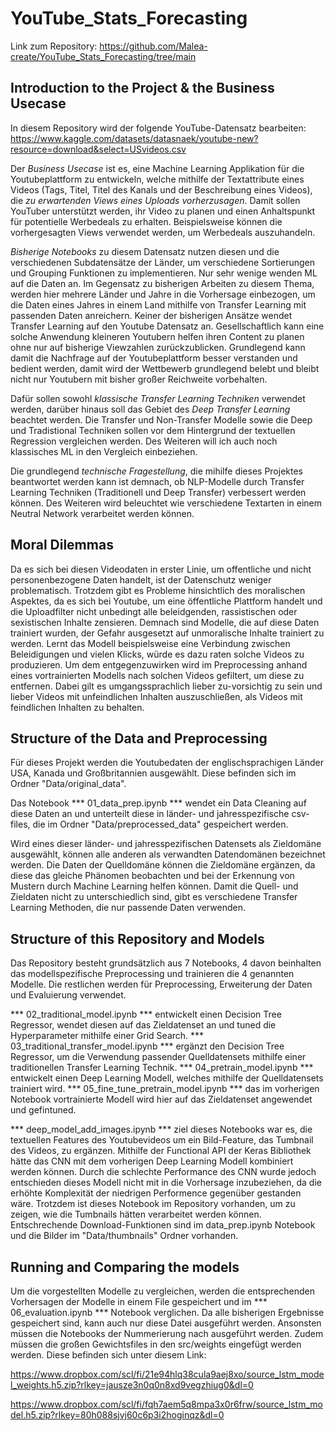 # YouTube_Stats_Forecasting

Link zum Repository: https://github.com/Malea-create/YouTube_Stats_Forecasting/tree/main

## Introduction to the Project & the Business Usecase

In diesem Repository wird der folgende YouTube-Datensatz bearbeiten: https://www.kaggle.com/datasets/datasnaek/youtube-new?resource=download&select=USvideos.csv

Der _Business Usecase_ ist es, eine Machine Learning Applikation für die Youtubeplattform zu entwickeln, welche mithilfe der Textattribute eines Videos (Tags, Titel, Titel des Kanals und der Beschreibung eines Videos), die _zu erwartenden Views eines Uploads vorherzusagen_. Damit sollen YouTuber unterstützt werden, ihr Video zu planen und einen Anhaltspunkt für potentielle Werbedeals zu erhalten. Beispielsweise können die vorhergesagten Views verwendet werden, um Werbedeals auszuhandeln. 

_Bisherige Notebooks_ zu diesem Datensatz nutzen diesen und die verschiedenen Subdatensätze der Länder, um verschiedene Sortierungen und Grouping Funktionen zu implementieren. Nur sehr wenige wenden ML auf die Daten an.
Im Gegensatz zu bisherigen Arbeiten zu diesem Thema, werden hier mehrere Länder und Jahre in die Vorhersage einbezogen, um die Daten eines Jahres in einem Land mithilfe von Transfer Learning mit passenden Daten anreichern. Keiner der bisherigen Ansätze wendet Transfer Learning auf den Youtube Datensatz an.
Gesellschaftlich kann eine solche Anwendung kleineren Youtubern helfen ihren Content zu planen ohne nur auf bisherige Viewzahlen zurückzublicken. Grundlegend kann damit die Nachfrage auf der Youtubeplattform besser verstanden und bedient werden, damit wird der Wettbewerb grundlegend belebt und bleibt nicht nur Youtubern mit bisher großer Reichweite vorbehalten.

Dafür sollen sowohl _klassische Transfer Learning Techniken_ verwendet werden, darüber hinaus soll das Gebiet des _Deep Transfer Learning_ beachtet werden. Die Transfer und Non-Transfer Modelle sowie die Deep und Tradistional Techniken sollen vor dem Hintergrund der textuellen Regression vergleichen werden. Des Weiteren will ich auch noch klassisches ML in den Vergleich einbeziehen.

Die grundlegend _technische Fragestellung_, die mihilfe dieses Projektes beantwortet werden kann ist demnach, ob NLP-Modelle durch Transfer Learning Techniken (Traditionell und Deep Transfer) verbessert werden können. Des Weiteren wird beleuchtet wie verschiedene Textarten in einem Neutral Network verarbeitet werden können.

## Moral Dilemmas

Da es sich bei diesen Videodaten in erster Linie, um offentliche und nicht personenbezogene Daten handelt, ist der Datenschutz weniger problematisch. Trotzdem gibt es Probleme hinsichtlich des moralischen Aspektes, da es sich bei Youtube, um eine öffentliche Plattform handelt und die Uploadfilter nicht unbedingt alle beleidgenden, rassistischen oder sexistischen Inhalte zensieren. Demnach sind Modelle, die auf diese Daten trainiert wurden, der Gefahr ausgesetzt auf unmoralische Inhalte trainiert zu werden. Lernt das Modell beispielsweise eine Verbindung zwischen Beleidigungen und vielen Klicks, würde es dazu raten solche Videos zu produzieren. Um dem entgegenzuwirken wird im Preprocessing anhand eines vortrainierten Modells nach solchen Videos gefiltert, um diese zu entfernen. Dabei gilt es umgangssprachlich lieber zu-vorsichtig zu sein und lieber Videos mit unfeindlichen Inhalten auszuschließen, als Videos mit feindlichen Inhalten zu behalten.

## Structure of the Data and Preprocessing

Für dieses Projekt werden die Youtubedaten der englischsprachigen Länder USA, Kanada und Großbritannien ausgewählt. Diese befinden sich im Ordner "Data/original_data".

Das Notebook *** 01_data_prep.ipynb *** wendet ein Data Cleaning auf diese Daten an und unterteilt diese in länder- und jahresspezifische csv-files, die im Ordner "Data/preprocessed_data" gespeichert werden.

Wird eines dieser länder- und jahresspezifischen Datensets als Zieldomäne ausgewählt, können alle anderen als verwandten Datendomänen bezeichnet werden. Die Daten der Quelldomäne können die Zieldomäne ergänzen, da diese das gleiche Phänomen beobachten und bei der Erkennung von Mustern durch Machine Learning helfen können. Damit die Quell- und Zieldaten nicht zu unterschiedlich sind, gibt es verschiedene Transfer Learning Methoden, die nur passende Daten verwenden.

## Structure of this Repository and Models

Das Repository besteht grundsätzlich aus 7 Notebooks, 4 davon beinhalten das modellspezifische Preprocessing und trainieren die 4 genannten Modelle. Die restlichen werden für Preprocessing, Erweiterung der Daten und Evaluierung verwendet.

*** 02_traditional_model.ipynb *** entwickelt einen Decision Tree Regressor, wendet diesen auf das Zieldatenset an und tuned die Hyperparameter mithilfe einer Grid Search.
*** 03_traditional_transfer_model.ipynb *** ergänzt den Decision Tree Regressor, um die Verwendung passender Quelldatensets mithilfe einer traditionellen Transfer Learning Technik.
*** 04_pretrain_model.ipynb *** entwickelt einen Deep Learning Modell, welches mithilfe der Quelldatensets trainiert wird. 
*** 05_fine_tune_pretrain_model.ipynb *** das im vorherigen Notebook vortrainierte Modell wird hier auf das Zieldatenset angewendet und gefintuned.

*** deep_model_add_images.ipynb *** ziel dieses Notebooks war es, die textuellen Features des Youtubevideos um ein Bild-Feature, das Tumbnail des Videos, zu ergänzen. Mithilfe der Functional API der Keras Bibliothek hätte das CNN mit dem vorherigen Deep Learning Modell kombiniert werden können. Durch die schlechte Performance des CNN wurde jedoch entschieden dieses Modell nicht mit in die Vorhersage inzubeziehen, da die erhöhte Komplexität der niedrigen Performence gegenüber gestanden wäre. Trotzdem ist dieses Notebook im Repository vorhanden, um zu zeigen, wie die Tumbnails hätten verarbeitet werden können. Entschrechende Download-Funktionen sind im data_prep.ipynb Notebook und die Bilder im "Data/thumbnails" Ordner vorhanden.

## Running and Comparing the models

Um die vorgestellten Modelle zu vergleichen, werden die entsprechenden Vorhersagen der Modelle in einem File gespeichert und im *** 06_evaluation.ipynb *** Notebook verglichen.
Da alle bisherigen Ergebnisse gespeichert sind, kann auch nur diese Datei ausgeführt werden. Ansonsten müssen die Notebooks der Nummerierung nach ausgeführt werden. Zudem müssen die großen Gewichtsfiles in den src/weights eingefügt werden werden. Diese befinden sich unter diesem Link:

https://www.dropbox.com/scl/fi/21e94hlq38cula9aej8xo/source_lstm_model_weights.h5.zip?rlkey=jausze3n0q0n8xd9vegzhiug0&dl=0

https://www.dropbox.com/scl/fi/fqh7aem5q8mpa3x0r6frw/source_lstm_model.h5.zip?rlkey=80h088sjvj60c6p3i2hoginqz&dl=0


